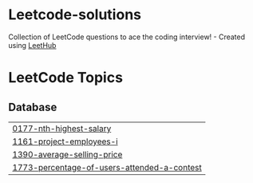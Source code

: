 # Leetcode-solutions
Collection of LeetCode questions to ace the coding interview! - Created using [LeetHub](https://github.com/QasimWani/LeetHub)

<!---LeetCode Topics Start-->
# LeetCode Topics
## Database
|  |
| ------- |
| [0177-nth-highest-salary](https://github.com/agujalwar/Leetcode-solutions/tree/master/0177-nth-highest-salary) |
| [1161-project-employees-i](https://github.com/agujalwar/Leetcode-solutions/tree/master/1161-project-employees-i) |
| [1390-average-selling-price](https://github.com/agujalwar/Leetcode-solutions/tree/master/1390-average-selling-price) |
| [1773-percentage-of-users-attended-a-contest](https://github.com/agujalwar/Leetcode-solutions/tree/master/1773-percentage-of-users-attended-a-contest) |
<!---LeetCode Topics End-->